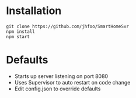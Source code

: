 # Installation

```
git clone https://github.com/jhfoo/SmartHomeSvr
npm install
npm start
```

# Defaults
- Starts up server listening on port 8080
- Uses Supervisor to auto restart on code change
- Edit config.json to override defaults
